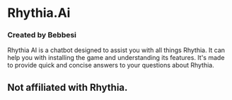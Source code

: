 # Rhythia.Ai
### Created by Bebbesi
Rhythia AI is a chatbot designed to assist you with all things Rhythia. It can help you with installing the game and understanding its features. It's made to provide quick and concise answers to your questions about Rhythia. 

 ## Not affiliated with Rhythia.
